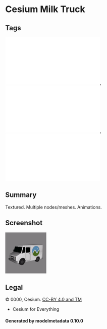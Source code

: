# Cesium Milk Truck

## Tags

![sharable](./README-sharable.md), ![no-year](./README-no-year.md), ![issues](./README-issues.md)

## Summary

Textured. Multiple nodes/meshes. Animations.

## Screenshot

![screenshot](screenshot/screenshot.gif)

## Legal

&copy; 0000, Cesium. [CC-BY 4.0 and TM]()

 - Cesium for Everything

#### Generated by modelmetadata 0.10.0